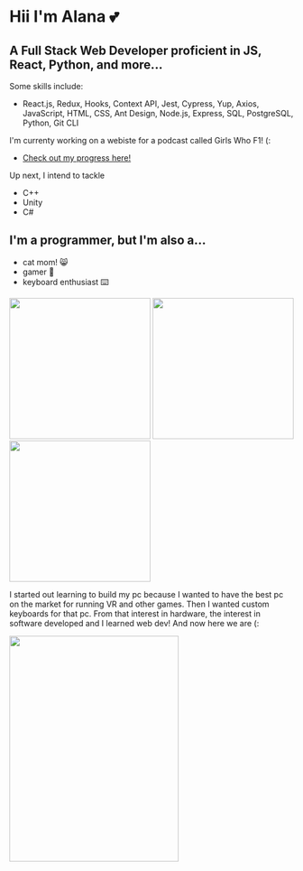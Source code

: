<h1 style="font-weight: bold">Hii I'm Alana 💕</h1>
<h2>A Full Stack Web Developer proficient in JS, React, Python, and more...</h2>
<p>Some skills include:</p>
<ul>
  <li>React.js, Redux, Hooks, Context API, Jest, Cypress, Yup, Axios, JavaScript, HTML, CSS, Ant Design, Node.js, Express, SQL, PostgreSQL, Python, Git CLI</li>
</ul>

<p>I'm currenty working on a webiste for a podcast called Girls Who F1! (:</p>
<ul>
  <li>
    <a href='https://github.com/ahwalters/girls-who-f1'>Check out my progress here!</a>
  </li>
</ul>

<p>Up next, I intend to tackle</p>
<ul>
  <li>C++</li>
  <li>Unity</li>
  <li>C#</li>
</ul>




<div>
  <h2>I'm a programmer, but I'm also a...</h2>
   <ul>
      <li>cat mom! 😸</li>
      <li>gamer 👀</li>
      <li>keyboard enthusiast ⌨️</li>
  </ul>
</div>

<p float="left">
  <img src="https://user-images.githubusercontent.com/113622833/236494824-11ec5b09-6fec-4961-8653-058492e67384.jpeg" width="250" height="250">
  <img src="https://user-images.githubusercontent.com/113622833/236495006-f23a46f1-c3fb-4b7b-b4b6-eaa4334adfeb.jpg" width="250" height="250">
  <img src="https://user-images.githubusercontent.com/113622833/236495261-5e1bd582-c296-42f1-9d20-8ccddaa8ee3f.jpg" width="250" height="250">
</p>
<div>
  <p>I started out learning to build my pc because I wanted to have the best pc on the market for running VR and other games. Then I wanted custom keyboards for that pc. From that interest in hardware, the interest in software developed and I learned web dev! And now here we are (: </p>
</div>
<img src='https://user-images.githubusercontent.com/113622833/236500923-6c5ffe47-b43a-41e9-9951-8cbdb0185d98.jpeg' width="300" height="400">





<!--
**ahwalters/ahwalters** is a ✨ _special_ ✨ repository because its `README.md` (this file) appears on your GitHub profile.

Here are some ideas to get you started:

- 🔭 I’m currently working on ...
- 🌱 I’m currently learning ...
- 👯 I’m looking to collaborate on ...
- 🤔 I’m looking for help with ...
- 💬 Ask me about ...
- 📫 How to reach me: ...
- 😄 Pronouns: ...
- ⚡ Fun fact: ...


<img src='https://user-images.githubusercontent.com/113622833/236489133-28d2709e-3997-4b3c-a5da-7d8644f26ae0.png'>
-->
